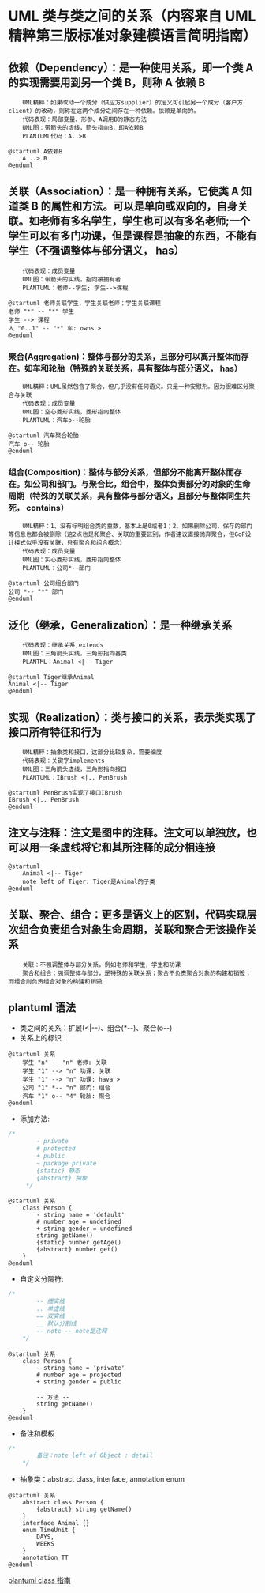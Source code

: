 # UML 类与类之间的关系（内容来自 UML 精粹第三版标准对象建模语言简明指南）

## 依赖（Dependency）：是一种使用关系，即一个类 A 的实现需要用到另一个类 B，则称 A 依赖 B

```plain
    UML精粹：如果改动一个成分（供应方supplier）的定义可引起另一个成分（客户方client）的改动，则称在这两个成分之间存在一种依赖。依赖是单向的。
    代码表现：局部变量、形参、A调用B的静态方法
    UML图：带箭头的虚线，箭头指向B，即A依赖B
    PLANTUML代码：A..>B
```

```plantuml
@startuml A依赖B
    A ..> B
@enduml
```

## 关联（Association）：是一种拥有关系，它使类 A 知道类 B 的属性和方法。可以是单向或双向的，自身关联。如老师有多名学生，学生也可以有多名老师;一个学生可以有多门功课，但是课程是抽象的东西，不能有学生（不强调整体与部分语义， has）

```plain
    代码表现：成员变量
    UML图：带箭头的实线，指向被拥有者
    PLANTUML：老师--学生; 学生-->课程
```

```plantuml
@startuml 老师关联学生，学生关联老师；学生关联课程
老师 "*" -- "*" 学生
学生 --> 课程
人 "0..1" -- "*" 车: owns >
@enduml
```

### 聚合(Aggregation)：整体与部分的关系，且部分可以离开整体而存在。如车和轮胎（特殊的关联关系，具有整体与部分语义， has）

```plain
    UML精粹：UML虽然包含了聚合，但几乎没有任何语义。只是一种安慰剂。因为很难区分聚合与关联
    代码表现：成员变量
    UML图：空心菱形实线，菱形指向整体
    PLANTUML：汽车o--轮胎
```

```plantuml
@startuml 汽车聚合轮胎
汽车 o-- 轮胎
@enduml
```

### 组合(Composition)：整体与部分关系，但部分不能离开整体而存在。如公司和部门。与聚合比，组合中，整体负责部分的对象的生命周期（特殊的关联关系，具有整体与部分语义，且部分与整体同生共死， contains）

```plain
    UML精粹：1、没有标明组合类的重数，基本上是0或者1；2、如果删除公司，保存的部门等信息也都会被删除（这2点也是和聚合、关联的重要区别，作者建议直接抛弃聚合，但GoF设计模式似乎没有关联，只有聚合和组合概念）
    代码表现：成员变量
    UML图：实心菱形实线，菱形指向整体
    PLANTUML：公司*--部门
```

```plantuml
@startuml 公司组合部门
公司 *-- "*" 部门
@enduml
```

## 泛化（继承，Generalization）：是一种继承关系

```plain
    代码表现：继承关系,extends
    UML图：三角箭头实线，三角形指向基类
    PLANTML：Animal <|-- Tiger
```

```plantuml
@startuml Tiger继承Animal
Animal <|-- Tiger
@enduml
```

## 实现（Realization）：类与接口的关系，表示类实现了接口所有特征和行为

```plain
    UML精粹：抽象类和接口，这部分比较复杂，需要细度
    代码表现：关键字implements
    UML图：三角箭头虚线，三角形指向接口
    PLANTUML：IBrush <|.. PenBrush
```

```plantuml
@startuml PenBrush实现了接口IBrush
IBrush <|.. PenBrush
@enduml
```

## 注文与注释：注文是图中的注释。注文可以单独放，也可以用一条虚线将它和其所注释的成分相连接

```plantuml
@startuml
    Animal <|-- Tiger
    note left of Tiger: Tiger是Animal的子类
@enduml
```

## 关联、聚合、组合：更多是语义上的区别，代码实现层次组合负责组合对象生命周期，关联和聚合无该操作关系

```plain
    关联：不强调整体与部分关系，例如老师和学生，学生和功课
    聚合和组合：强调整体与部分，是特殊的关联关系；聚合不负责聚合对象的构建和销毁；而组合则负责组合对象的构建和销毁
```

## plantuml 语法

- 类之间的关系：扩展(<|--)、组合(\*--)、聚合(o--)
- 关系上的标识：

```plantuml
@startuml 关系
    学生 "n" -- "n" 老师: 关联
    学生 "1" --> "n" 功课: 关联
    学生 "1" --> "n" 功课: hava >
    公司 "1" *-- "n" 部门: 组合
    汽车 "1" o-- "4" 轮胎: 聚合
@enduml
```

- 添加方法:

```js
/*
        - private
        # protected
        + public
        ~ package private
        {static} 静态
        {abstract} 抽象
     */
```

```plantuml
@startuml 关系
    class Person {
        - string name = 'default'
        # number age = undefined
        + string gender = undefined
        string getName()
        {static} number getAge()
        {abstract} number get()
    }
@enduml
```

- 自定义分隔符:

```js
/*
        -- 细实线
        .. 单虚线
        == 双实线
        __ 默认分割线
        -- note -- note是注释
    */
```

```plantuml
@startuml 关系
    class Person {
        - string name = 'private'
        # number age = projected
        + string gender = public

        -- 方法 --
        string getName()
    }
@enduml
```

- 备注和模板

```js
/* 
        备注：note left of Object : detail
    */
```

- 抽象类：abstract class, interface, annotation enum

```plantuml
@startuml 关系
    abstract class Person {
        {abstract} string getName()
    }
    interface Animal {}
    enum TimeUnit {
        DAYS,
        WEEKS
    }
    annotation TT
@enduml
```

[plantuml class 指南](https://plantuml.com/zh/class-diagram)
